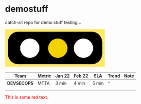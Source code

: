 # demostuff
catch-all repo for demo stuff
testing...

![alt text](yellow.jpg "Title")

| Team          | Metric | Jan 22 | Feb 22 | SLA   | Trend | Note |
|---------------|--------|--------|--------|-------|-------|------|
| **DEVSECOPS** | MTTA   | 3 min  | 4 min  | 5 min | ^     |      |
|               |        |        |        |       |       |      |
|               |        |        |        |       |       |      |

<p style='color:red'>This is some red text.</p>
